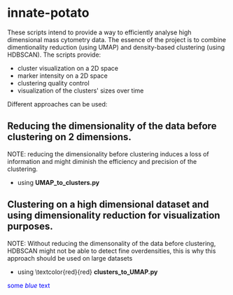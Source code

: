# innate-potato
These scripts intend to provide a way to efficiently analyse high dimensional mass cytometry data.
The essence of the project is to combine dimentionality reduction (using UMAP) and density-based clustering (using HDBSCAN). 
The scripts provide:
* cluster visualization on a 2D space
* marker intensity on a 2D space
* clustering quality control
* visualization of the clusters' sizes over time

Different approaches can be used:

## Reducing the dimensionality of the data before clustering on 2 dimensions. 
NOTE: reducing the dimensionality before clustering induces a loss of information and might diminish the efficiency and precision of the clustering.
* using **UMAP_to_clusters.py**

## Clustering on a high dimensional dataset and using dimensionality reduction for visualization purposes.
NOTE: Without reducing the dimensonality of the data before clustering, HDBSCAN might not be able to detect fine overdensities, this is why this approach should be used on large datasets 
* using \textcolor{red}{red} **clusters_to_UMAP.py**

<span style="color:blue">some *blue* text</span>

